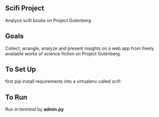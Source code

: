 ## Scifi Project

Analyze scifi books on Project Gutenberg


## Goals

Collect, wrangle, analyze and present insights on a web app from freely available works of 
science fiction on Project Gutenberg.


## To Set Up

first pip install requirements into a virtualenv called scifi

## To Run

Run in terminal by **admin.py**